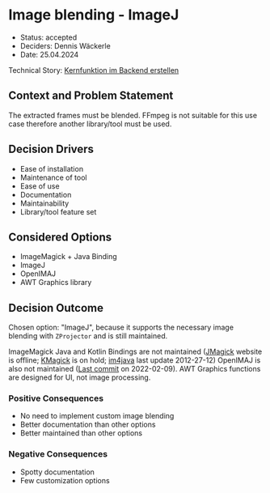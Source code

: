 # Image blending - ImageJ

* Status: accepted
* Deciders: Dennis Wäckerle <!-- optional -->
* Date: 25.04.2024 <!-- optional -->

Technical Story: [Kernfunktion im Backend erstellen](https://github.com/mi-classroom/mi-master-wt-beiboot-2024/issues/1) <!-- optional -->

## Context and Problem Statement

The extracted frames must be blended. FFmpeg is not suitable for this use case therefore another library/tool must be used.

## Decision Drivers <!-- optional -->

* Ease of installation
* Maintenance of tool
* Ease of use
* Documentation
* Maintainability
* Library/tool feature set

## Considered Options

* ImageMagick + Java Binding
* ImageJ
* OpenIMAJ
* AWT Graphics library

## Decision Outcome

Chosen option: "ImageJ", because it supports the necessary image blending with `ZProjector` and is still maintained.

ImageMagick Java and Kotlin Bindings are not maintained ([JMagick](http://www.jmagick.org/) website is offline; [KMagick](https://github.com/MolotovCherry/kmagick) is on hold; [im4java](https://im4java.sourceforge.net/) last update 2012-27-12)
OpenIMAJ is also not maintained ([Last commit](https://github.com/openimaj/openimaj) on 2022-02-09). AWT Graphics functions are designed for UI, not image processing.

### Positive Consequences

- No need to implement custom image blending
- Better documentation than other options
- Better maintained than other options

### Negative Consequences

- Spotty documentation
- Few customization options
